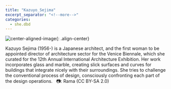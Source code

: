 ```yaml
---
title: "Kazuyo_Sejima"
excerpt_separator: "<!--more-->"
categories:
  - she.dbd
---
```



![center-aligned-image](https://cdn.pixabay.com/photo/2020/10/26/16/56/man-5687861_1280.png){: .align-center}

Kazuyo Sejima (1956-) is a Japanese architect, and the first woman to be appointed director of architecture sector for the Venice Biennale, which she curated for the 12th Annual International Architecture Exhibition. Her work incorporates glass and marble, creating slick surfaces and curves for buildings that integrate nicely with their surroundings. She tries to challenge the conventional process of design, consciously confronting each part of the design operations. ⁠
⁠
📷: Rama (CC BY-SA 2.0)⁠
